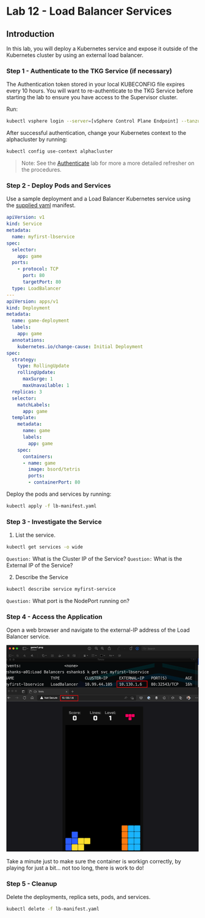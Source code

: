 # Lab 12 - Load Balancer Services

## Introduction

In this lab, you will deploy a Kubernetes service and expose it outside of the Kubernetes cluster by using an external load balancer.

### Step 1 - Authenticate to the TKG Service (if necessary)

The Authentication token stored in your local KUBECONFIG file expires every 10 hours. You will want to re-authenticate to the TKG Service before starting the lab to ensure you have access to the Supervisor cluster.

Run:

``` bash
kubectl vsphere login --server=[vSphere Control Plane Endpoint] --tanzu-kubernetes-cluster-namespace=poc --tanzu-kubernetes-cluster-name=alphacluster
```

After successful authentication, change your Kubernetes context to the alphacluster by running:

``` bash
kubectl config use-context alphacluster
```

>Note: See the [Authenticate](../../Chapter3/Authenticate%20to%20TKG/Instructions.md) lab for more a more detailed refresher on the procedures.

### Step 2 - Deploy Pods and Services

Use a sample deployment and a Load Balancer Kubernetes service using the [supplied yaml](./lb-manifest.yaml) manifest.

``` yaml
apiVersion: v1
kind: Service
metadata:
  name: myfirst-lbservice
spec:
  selector:
    app: game
  ports:
    - protocol: TCP
      port: 80
      targetPort: 80
  type: LoadBalancer
---
apiVersion: apps/v1
kind: Deployment
metadata:
  name: game-deployment
  labels:
    app: game
  annotations:
    kubernetes.io/change-cause: Initial Deployment
spec:
  strategy:
    type: RollingUpdate
    rollingUpdate:
      maxSurge: 1
      maxUnavailable: 1
  replicas: 3
  selector:
    matchLabels:
      app: game
  template:
    metadata:
      name: game
      labels:
        app: game
    spec:
      containers:
      - name: game
        image: bsord/tetris
        ports:
        - containerPort: 80
```

Deploy the pods and services by running:

``` bash
kubectl apply -f lb-manifest.yaml
```

### Step 3 - Investigate the Service

1. List the service.

``` bash
kubectl get services -o wide
```

`Question:` What is the Cluster IP of the Service?
`Question:` What is the External IP of the Service?

2. Describe the Service

``` bash
kubectl describe service myfirst-service
```

`Question:` What port is the NodePort running on?

### Step 4 - Access the Application

Open a web browser and navigate to the external-IP address of the Load Balancer service.

![View Game in Web Browser](../img/game1.png)

Take a minute just to make sure the container is workign correctly, by playing for just a bit... not too long, there is work to do!

### Step 5 - Cleanup

Delete the deployments, replica sets, pods, and services.

``` bash
kubectl delete -f lb-manifest.yaml
```
